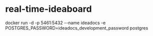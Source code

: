 # real-time-ideaboard
docker run -d -p 5461:5432 --name ideadocs -e POSTGRES_PASSWORD=ideadocs_development_password postgres
